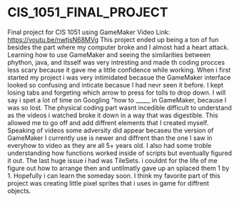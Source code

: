 # CIS_1051_FINAL_PROJECT
Final project for CIS 1051 using GameMaker
Video Link: https://youtu.be/nwtjsN68MVg
This project ended up being a ton of fun besides the part where my computer broke and I almost had a heart attack. Learning how to use GameMaker and seeing the similarities between phython, java, and itsself was very intresting and made th coding procces less scary because it gave me a little confidence while working. When i first started my project i was very intimidated becasue the GameMaker interface looked so confusing and inticate becasue I had nevr seen it before. I kept losing tabs and forgeting which arrow to press for tolls to drop down. I will say i spet a lot of time on Googling "how to _____ in GameMaker, because I was so lost. The physical coding part wasnt incedible difficult to understand as the videos i watched broke it down in a way that was digestible. This allowed me to go off and add diffrent elements that I created myself. Speaking of videos some adversity did appear becaseu the version of GameMaker I currently use is newer and diffrent than the one I saw in everyhow to video as they are all 5+ years old. I also had some troble understanding how functions worked inside of scripts but eventually figured it out. The last huge issue i had was TileSets. i couldnt for the life of me figure out how to arrange then and untilmatly gave up an splaced them 1 by 1. Hopefully i can learn the someday soon. I think my favorite part of this project was creating little pixel sprites that i uses in game for diffrent objects. 
